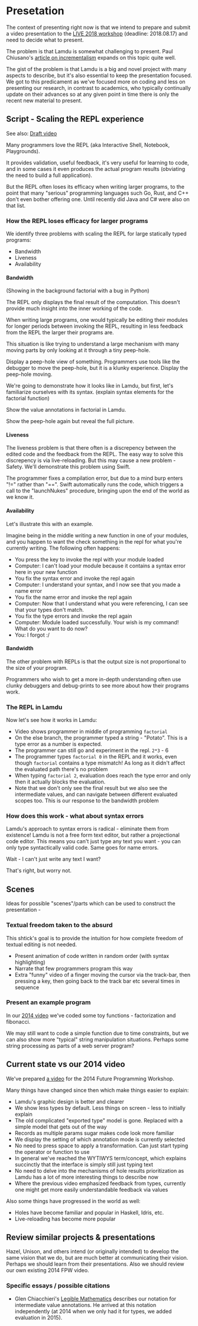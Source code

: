 # Presetation

The context of presenting right now is that we intend to prepare and submit a video presentation to the [LIVE 2018 workshop](https://2018.splashcon.org/track/live-2018-papers) (deadline: 2018.08.17) and need to decide what to present.

The problem is that Lamdu is somewhat challenging to present. Paul Chiusano's [article on incrementalism](https://pchiusano.github.io/2017-05-17/incrementalism.html) expands on this topic quite well.

The gist of the problem is that Lamdu is a big and novel project with many aspects to describe, but it's also essential to keep the presentation focused. We got to this predicament as we've focused more on coding and less on presenting our research, in contrast to academics, who typically continually update on their advances so at any given point in time there is only the recent new material to present.

## Script - Scaling the REPL experience

See also: [Draft video](https://www.dropbox.com/s/80h3b4o9tff59i8/Lamdu%20LIVE%202018%20-%20Intro%20draft.mp4?dl=0)

Many programmers love the REPL (aka Interactive Shell, Notebook, Playgrounds).

It provides validation, useful feedback, it's very useful for learning to code, and in some cases it even produces the actual program results (obviating the need to build a full application).

But the REPL often loses its efficacy when writing larger programs, to the point that many "serious" programming languages such Go, Rust, and C++ don't even bother offering one. Until recently did Java and C# were also on that list.

### How the REPL loses efficacy for larger programs

We identify three problems with scaling the REPL for large statically typed programs:

* Bandwidth
* Liveness
* Availability

#### Bandwidth

(Showing in the background factorial with a bug in Python)

The REPL only displays the final result of the computation.
This doesn't provide much insight into the inner working of the code.

When writing large programs, one would typically be editing their modules for longer periods between invoking the REPL,
resulting in less feedback from the REPL the larger their programs are.

This situation is like trying to understand a large mechanism with many moving parts
by only looking at it through a tiny peep-hole.

Display a peep-hole view of something.
Programmers use tools like the debugger to move the peep-hole, but it is a klunky experience.
Display the peep-hole moving.

We're going to demonstrate how it looks like in Lamdu, but first, let's familiarize ourselves with its syntax.
(explain syntax elements for the factorial function)

Show the value annotations in factorial in Lamdu.

Show the peep-hole again but reveal the full picture.

#### Liveness

The liveness problem is that there often is a discrepency between the edited code and the feedback from the REPL.
The easy way to solve this discrepency is via live-reloading.
But this may cause a new problem - Safety.
We'll demonstrate this problem using Swift.

The programmer fixes a compilation error, but due to a mind burp enters "!=" rather than "==".
Swift automatically runs the code, which triggers a call to the "launchNukes" procedure,
bringing upon the end of the world as we know it.

#### Availability

Let's illustrate this with an example.

Imagine being in the middle writing a new function in one of your modules,
and you happen to want the check something in the repl for what you're currently writing. The following often happens:

* You press the key to invoke the repl with your module loaded
* Computer: I can't load your module because it contains a syntax error here in your new function
* You fix the syntax error and invoke the repl again
* Computer: I understand your syntax, and I now see that you made a name error
* You fix the name error and invoke the repl again
* Computer: Now that I understand what you were referencing, I can see that your types don't match.
* You fix the type errors and invoke the repl again
* Computer: Module loaded successfully. Your wish is my command! What do you want to do now?
* You: I forgot :/

#### Bandwidth

The other problem with REPLs is that the output size is not proportional to the size of your program.

Programmers who wish to get a more in-depth understanding often use clunky debuggers and debug-prints to see more about how their programs work.

### The REPL in Lamdu

Now let's see how it works in Lamdu:

* Video shows programmer in middle of programming `factorial`
* On the else branch, the programmer typed a string - "Potato". This is a type error as a number is expected.
* The programmer can still go and experiment in the repl. `2*3` - 6
* The programmer types `factorial 0` in the REPL and it works, even though `factorial` contains a type mismatch! As long as it didn't affect the evaluated path there's no problem
* When typing `factorial 2`, evaluation does reach the type error and only then it actually blocks the evaluation.
* Note that we don't only see the final result but we also see the intermediate values, and can navigate between different evaluated scopes too. This is our response to the bandwidth problem

### How does this work - what about syntax errors

Lamdu's approach to syntax errors is radical - eliminate them from existence!
Lamdu is not a free form text editor, but rather a projectional code editor.
This means you can't just type any text you want - you can only type syntactically valid code.
Same goes for name errors.

Wait - I can't just write any text I want?

That's right, but worry not.

## Scenes

Ideas for possible "scenes"/parts which can be used to construct the presentation -

### Textual freedom taken to the absurd

This shtick's goal is to provide the intuition for how complete freedom of textual editing is not needed.

* Present animation of code written in random order (with syntax highlighting)
* Narrate that few programmers program this way
* Extra "funny" video of a finger moving the cursor via the track-bar, then pressing a key, then going back to the track bar etc several times in sequence

### Present an example program

In our [2014 video](#Current-state-vs-our-2014-video) we've coded some toy functions - factorization and fibonacci.

We may still want to code a simple function due to time constraints, but we can also show more "typical" string manipulation situations. Perhaps some string processing as parts of a web server program?

## Current state vs our 2014 video

We've prepared [a video](https://vimeo.com/97648370) for the 2014 Future Programming Workshop.

Many things have changed since then which make things easier to explain:

* Lamdu's graphic design is better and clearer
* We show less types by default. Less things on screen - less to initially explain
* The old complicated "exported type" model is gone. Replaced with a simple model that gets out of the way
* Records as multiple params sugar makes code look more familiar
* We display the setting of which annotation mode is currently selected
* No need to press space to apply a transformation. Can just start typing the operator or function to use
* In general we've reached the WYTIWYS term/concept, which explains succinctly that the interface is simply still just typing text
* No need to delve into the mechanisms of hole results prioritization as Lamdu has a lot of more interesting things to describe now
* Where the previous video emphasized feedback from types, currently one might get more easily understandable feedback via values

Also some things have progressed in the world as well:

* Holes have become familiar and popular in Haskell, Idris, etc.
* Live-reloading has become more popular

## Review similar projects & presentations

Hazel, Unison, and others intend (or originally intended) to develop the same vision that we do, but are much better at communicating their vision. Perhaps we should learn from their presentations. Also we should review our own existing 2014 FPW video.

### Specific essays / possible citations

* Glen Chiacchieri's [Legible Mathematics](http://glench.com/LegibleMathematics/) describes our notation for intermediate value annotations. He arrived at this notation independently (at 2014 when we only had it for types, we added evaluation in 2015).
